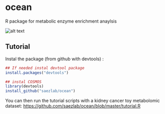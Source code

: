 # ocean
R package for metabolic enzyme enrichment anaylsis

![alt text](https://github.com/saezlab/ocean/blob/master/ocean_logo.001.png?raw=true)

## Tutorial

Instal the package (from github with devtools) :

```r
## If needed instal devtool package
install.packages("devtools")

## instal COSMOS
library(devtools)
install_github("saezlab/ocean")
```

You can then run the tutorial scripts with a kidney cancer toy metabolomic dataset: https://github.com/saezlab/ocean/blob/master/tutorial.R